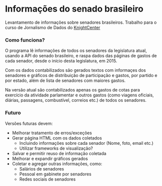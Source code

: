 # Informações do senado brasileiro
Levantamento de informações sobre senadores brasileiros. Trabalho para o curso de Jornalismo de Dados do [KnightCenter](https://journalismcourses.org/)

### Como funciona?
O programa lê informações de todos os senadores da legislatura atual, usando a API do senado brasileiro, e
raspa dados das páginas de gastos de cada senador, desde o início desta legislatura, em 2015.

Com os dados contabilizados são gerados textos com informaçes dos senadores e gráficos de distribuição de participação
e gastos, por partido e por estado, além de lista de senadores com maiores gastos.

Na versão atual são contabilizados apenas os gastos de cotas para exercício da atividade parlamentar e outros gastos (como viagens oficiais, diárias, passagens, combustível, correios etc.) de todos os senadores.

### Futuro
Versões futuras devem:
* Melhorar tratamento de erros/exceções
* Gerar página HTML com os dados coletados
  * Incluindo informações sobre cada senador (Nome, foto, email etc.)
  * Utilizar frameworks de visualização?
* Salvar e permitir reuso de informação coletada
* Melhorar e expandir gráficos gerados
* Coletar e agregar outras informações, como:
  * Salários de senadores
  * Pessoal em gabinete por senadores
  * Redes sociais de senadores
